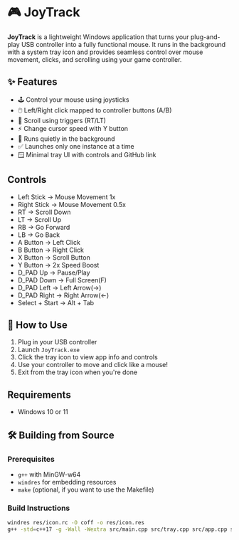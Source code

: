 # 🎮 JoyTrack

**JoyTrack** is a lightweight Windows application that turns your plug-and-play USB controller into a fully functional mouse. It runs in the background with a system tray icon and provides seamless control over mouse movement, clicks, and scrolling using your game controller.

## ✨ Features

- 🕹️ Control your mouse using joysticks  
- 🖱️ Left/Right click mapped to controller buttons (A/B)  
- 🔄 Scroll using triggers (RT/LT)  
- ⚡ Change cursor speed with Y button  
- 🎯 Runs quietly in the background  
- ✅ Launches only one instance at a time  
- 🪟 Minimal tray UI with controls and GitHub link  

## Controls
- Left Stick        → Mouse Movement 1x
- Right Stick       → Mouse Movement 0.5x
- RT                → Scroll Down
- LT                → Scroll Up
- RB                → Go Forward
- LB                → Go Back
- A Button          → Left Click
- B Button          → Right Click
- X Button          → Scroll Button
- Y Button          → 2x Speed Boost
- D_PAD Up          → Pause/Play
- D_PAD Down        → Full Screen(F)
- D_PAD Left        → Left Arrow(→)
- D_PAD Right       → Right Arrow(←)
- Select + Start    → Alt + Tab

## 🚀 How to Use

1. Plug in your USB controller  
2. Launch `JoyTrack.exe`  
3. Click the tray icon to view app info and controls  
4. Use your controller to move and click like a mouse!  
5. Exit from the tray icon when you're done  

## Requirements
- Windows 10 or 11

## 🛠️ Building from Source

### Prerequisites
- `g++` with MinGW-w64  
- `windres` for embedding resources  
- `make` (optional, if you want to use the Makefile)  

### Build Instructions
```bash
windres res/icon.rc -O coff -o res/icon.res
g++ -std=c++17 -g -Wall -Wextra src/main.cpp src/tray.cpp src/app.cpp src/window.cpp src/style/ui.cpp res/icon.res -o JoyTrack.exe -mwindows -lcomctl32 -lXinput -luxtheme


